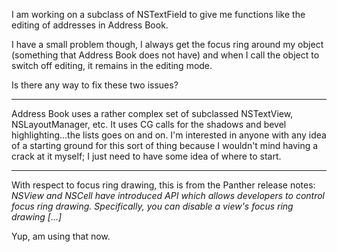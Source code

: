 I am working on a subclass of NSTextField to give me functions like the editing of addresses in Address Book. 

I have a small problem though, I always get the focus ring around my object (something that Address Book does not have) and when I call the object to switch off editing, it remains in the editing mode. 

Is there any way to fix these two issues?

----

Address Book uses a rather complex set of subclassed NSTextView, NSLayoutManager, etc. It uses CG calls for the shadows and bevel highlighting...the lists goes on and on. I'm interested in anyone with any idea of a starting ground for this sort of thing because I wouldn't mind having a crack at it myself; I just need to have some idea of where to start.

----

With respect to focus ring drawing, this is from the Panther release notes: *NSView and NSCell have introduced API which allows developers to control focus ring drawing. Specifically, you can disable a view's focus ring drawing [...]*

Yup, am using that now.
